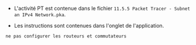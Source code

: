 
- L'activité  PT est contenue dans le fichier   ```11.5.5 Packet Tracer - Subnet an IPv4 Network.pka```.

- Les instructions sont contenues dans l'onglet de l'application. 


```ne pas configurer les routeurs et commutateurs```
